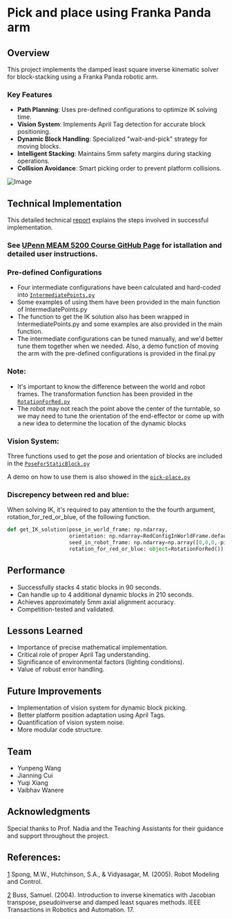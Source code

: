 # Pick and place using Franka Panda arm

## Overview
This project implements the damped least square inverse kinematic solver for block-stacking using a Franka Panda robotic arm.
### Key Features
- **Path Planning**: Uses pre-defined configurations to optimize IK solving time.
- **Vision System**: Implements April Tag detection for accurate block positioning.
- **Dynamic Block Handling**: Specialized "wait-and-pick" strategy for moving blocks.
- **Intelligent Stacking**: Maintains 5mm safety margins during stacking operations.
- **Collision Avoidance**: Smart picking order to prevent platform collisions.

![Image](https://github.com/vbwanere/Pick-and-place-using-Franka-Panda-arm/blob/main/doc/DSCF1747.jpg)


## Technical Implementation
This detailed technical [report](https://github.com/vbwanere/Pick-and-place-using-Franka-Panda-arm/blob/main/doc/Pick%20and%20Place%20with%20Franka%20Panda%20Arm-2023.pdf) explains the steps involved in successful implementation.
### See [UPenn MEAM 5200 Course GitHub Page](https://github.com/MEAM520/meam520_labs?tab=readme-ov-file) for istallation and detailed user instructions.

### Pre-defined Configurations
* Four intermediate configurations have been calculated and hard-coded into [```IntermediatePoints.py```](https://github.com/vbwanere/Pick-and-place-using-Franka-Panda-arm/blob/main/final/IntermediatePoints.py)
* Some examples of using them have been provided in the main function of IntermediatePoints.py
* The function to get the IK solution also has been wrapped in IntermediatePoints.py and some examples are also provided in the main function.
* The intermediate configurations can be tuned manually, and we'd better tune them together when we needed. Also, a demo function of moving the arm with the pre-defined configurations is provided in the final.py

### Note:
* It's important to know the difference between the world and robot frames. The transformation function has been provided in the [```RotationForRed.py```](https://github.com/vbwanere/Pick-and-place-using-Franka-Panda-arm/blob/main/final/RotationForRed.py)
* The robot may not reach the point above the center of the turntable, so we may need to tune the orientation of the end-effector or come up with a new idea to determine the location of the dynamic blocks

### Vision System:
Three functions used to get the pose and orientation of blocks are included in the [```PoseForStaticBlock.py```](https://github.com/vbwanere/Pick-and-place-using-Franka-Panda-arm/blob/main/final/PoseForStaticBlock.py)

A demo on how to use them is also showed in the [```pick-place.py```](https://github.com/vbwanere/Pick-and-place-using-Franka-Panda-arm/blob/main/final/pick-place.py)

### Discrepency between red and blue:
When solving IK, it's required to pay attention to the the fourth argument, rotation_for_red_or_blue, of the following function.

```python
def get_IK_solution(pose_in_world_frame: np.ndarray, 
                    orientation: np.ndarray=RedConfigInWorldFrame.default_end_effactor_orientation, 
                    seed_in_robot_frame: np.ndarray=np.array([0,0,0,-pi/2,0,pi/2,pi/4]),
                    rotation_for_red_or_blue: object=RotationForRed()):
```


## Performance
- Successfully stacks 4 static blocks in 90 seconds.
- Can handle up to 4 additional dynamic blocks in 210 seconds.
- Achieves approximately 5mm axial alignment accuracy.
- Competition-tested and validated.

## Lessons Learned
- Importance of precise mathematical implementation.
- Critical role of proper April Tag understanding.
- Significance of environmental factors (lighting conditions).
- Value of robust error handling.

## Future Improvements
- Implementation of vision system for dynamic block picking.
- Better platform position adaptation using April Tags.
- Quantification of vision system noise.
- More modular code structure.

## Team
- Yunpeng Wang
- Jianning Cui
- Yuqi Xiang
- Vaibhav Wanere

## Acknowledgments
Special thanks to Prof. Nadia and the Teaching Assistants for their guidance and support throughout the project.

## References:
[1](https://github.com/vbwanere/Pick-and-place-using-Franka-Panda-arm/blob/main/doc/Robot%20Modeling%20and%20Control%20by%20Spong.pdf) Spong, M.W., Hutchinson, S.A., & Vidyasagar, M. (2005). Robot Modeling and Control.

[2](https://github.com/vbwanere/Pick-and-place-using-Franka-Panda-arm/blob/main/doc/Introduction%20to%20IK%20with%20Jacobian%20Transpose%20Pseudoinverse%20and%20Damped%20Least%20Squares%20methods.pdf) Buss, Samuel. (2004). Introduction to inverse kinematics with Jacobian transpose, pseudoinverse and damped least squares methods. IEEE Transactions in Robotics and Automation. 17.

